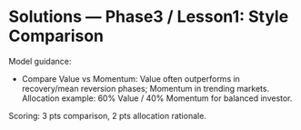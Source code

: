 # Solutions — Phase3 / Lesson1: Style Comparison

Model guidance:
- Compare Value vs Momentum: Value often outperforms in recovery/mean reversion phases; Momentum in trending markets. Allocation example: 60% Value / 40% Momentum for balanced investor.

Scoring: 3 pts comparison, 2 pts allocation rationale.

